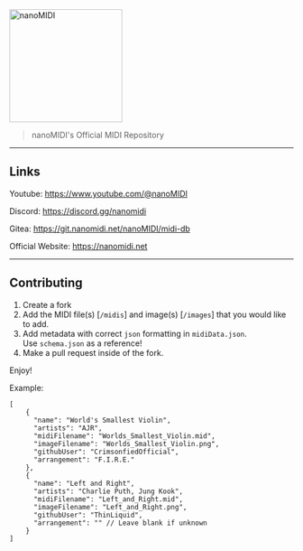 <img src="https://i.imgur.com/PUR9ROE.png" alt="nanoMIDI" width="200px"/>

> nanoMIDI's Official MIDI Repository
______________________________________________

## Links
Youtube: https://www.youtube.com/@nanoMIDI

Discord: https://discord.gg/nanomidi

Gitea: https://git.nanomidi.net/nanoMIDI/midi-db

Official Website: https://nanomidi.net

______________________________________________

## Contributing
1. Create a fork
2. Add the MIDI file(s) [`/midis`] and image(s) [`/images`] that you would like to add.
3. Add metadata with correct `json` formatting in `midiData.json`.<br>
   Use `schema.json` as a reference!
4. Make a pull request inside of the fork.


Enjoy!

Example:
```
[
    {
      "name": "World's Smallest Violin",
      "artists": "AJR",
      "midiFilename": "Worlds_Smallest_Violin.mid",
      "imageFilename": "Worlds_Smallest_Violin.png",
      "githubUser": "CrimsonfiedOfficial",
      "arrangement": "F.I.R.E."
    },
    {
      "name": "Left and Right",
      "artists": "Charlie Puth, Jung Kook",
      "midiFilename": "Left_and_Right.mid",
      "imageFilename": "Left_and_Right.png",
      "githubUser": "ThinLiquid",
      "arrangement": "" // Leave blank if unknown
    }
]
```
